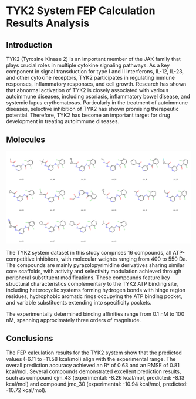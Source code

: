 # TYK2 System FEP Calculation Results Analysis

## Introduction

TYK2 (Tyrosine Kinase 2) is an important member of the JAK family that plays crucial roles in multiple cytokine signaling pathways. As a key component in signal transduction for type I and II interferons, IL-12, IL-23, and other cytokine receptors, TYK2 participates in regulating immune responses, inflammatory responses, and cell growth. Research has shown that abnormal activation of TYK2 is closely associated with various autoimmune diseases, including psoriasis, inflammatory bowel disease, and systemic lupus erythematosus. Particularly in the treatment of autoimmune diseases, selective inhibition of TYK2 has shown promising therapeutic potential. Therefore, TYK2 has become an important target for drug development in treating autoimmune diseases.

## Molecules

![Molecular structures of representative compounds](mol_grid.png)

The TYK2 system dataset in this study comprises 16 compounds, all ATP-competitive inhibitors, with molecular weights ranging from 400 to 550 Da. The compounds are mainly pyrazolopyrimidine derivatives sharing similar core scaffolds, with activity and selectivity modulation achieved through peripheral substituent modifications. These compounds feature key structural characteristics complementary to the TYK2 ATP binding site, including heterocyclic systems forming hydrogen bonds with hinge region residues, hydrophobic aromatic rings occupying the ATP binding pocket, and variable substituents extending into specificity pockets.

The experimentally determined binding affinities range from 0.1 nM to 100 nM, spanning approximately three orders of magnitude.

## Conclusions

The FEP calculation results for the TYK2 system show that the predicted values (-6.11 to -11.58 kcal/mol) align with the experimental range. The overall prediction accuracy achieved an R² of 0.63 and an RMSE of 0.81 kcal/mol. Several compounds demonstrated excellent prediction results, such as compound ejm_43 (experimental: -8.26 kcal/mol, predicted: -8.13 kcal/mol) and compound jmc_30 (experimental: -10.94 kcal/mol, predicted: -10.72 kcal/mol). 